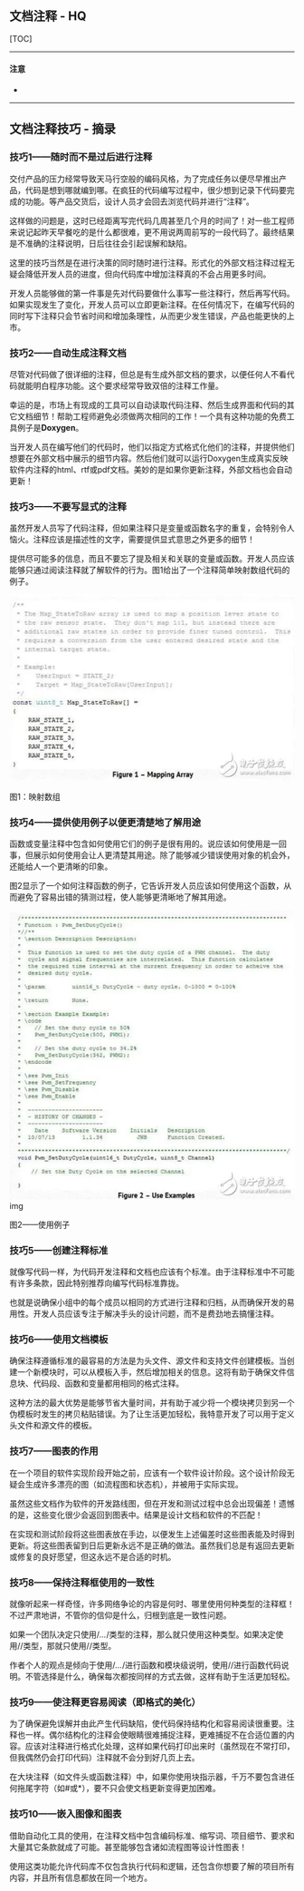## 文档注释 - HQ

[TOC]

------

#### 注意

- 

------

## 文档注释技巧 - 摘录

### 技巧1——随时而不是过后进行注释

交付产品的压力经常导致天马行空般的编码风格，为了完成任务以便尽早推出产品，代码是想到哪就编到哪。在疯狂的代码编写过程中，很少想到记录下代码要完成的功能。等产品交货后，设计人员才会回去浏览代码并进行“注释”。

这样做的问题是，这时已经距离写完代码几周甚至几个月的时间了！对一些工程师来说记起昨天早餐吃的是什么都很难，更不用说两周前写的一段代码了。最终结果是不准确的注释说明，日后往往会引起误解和缺陷。

这里的技巧当然是在进行决策的同时随时进行注释。形式化的外部文档注释过程无疑会降低开发人员的进度，但向代码库中增加注释真的不会占用更多时间。

开发人员能够做的第一件事是先对代码要做什么事写一些注释行，然后再写代码。如果实现发生了变化，开发人员可以立即更新注释。在任何情况下，在编写代码的同时写下注释只会节省时间和增加条理性，从而更少发生错误，产品也能更快的上市。

### 技巧2——自动生成注释文档

尽管对代码做了很详细的注释，但总是有生成外部文档的要求，以便任何人不看代码就能明白程序功能。这个要求经常导致双倍的注释工作量。

幸运的是，市场上有现成的工具可以自动读取代码注释、然后生成界面和代码的其它文档细节！帮助工程师避免必须做两次相同的工作！一个具有这种功能的免费工具例子是**Doxygen**。

当开发人员在编写他们的代码时，他们以指定方式格式化他们的注释，并提供他们想要在外部文档中展示的细节内容。然后他们就可以运行Doxygen生成真实反映软件内注释的html、rtf或pdf文档。美妙的是如果你更新注释，外部文档也会自动更新！

### 技巧3——不要写显式的注释

虽然开发人员写了代码注释，但如果注释只是变量或函数名字的重复，会特别令人恼火。注释应该是描述性的文字，需要提供显式意思之外更多的细节！

提供尽可能多的信息，而且不要忘了提及相关和关联的变量或函数。开发人员应该能够只通过阅读注释就了解软件的行为。图1给出了一个注释简单映射数组代码的例子。

![图片](assets/640.jpeg)

图1：映射数组

### 技巧4——提供使用例子以便更清楚地了解用途

函数或变量注释中包含如何使用它们的例子是很有用的。说应该如何使用是一回事，但展示如何使用会让人更清楚其用途。除了能够减少错误使用对象的机会外，还能给人一个更清晰的印象。

图2显示了一个如何注释函数的例子，它告诉开发人员应该如何使用这个函数，从而避免了容易出错的猜测过程，使人能够更清晰地了解其用途。

![图片](assets/640-16522643961521.jpeg)img

图2——使用例子

### 技巧5——创建注释标准

就像写代码一样，为代码开发注释和文档也应该有个标准。由于注释标准中不可能有许多条款，因此特别推荐向编写代码标准靠拢。

也就是说确保小组中的每个成员以相同的方式进行注释和归档，从而确保开发的易用性。开发人员应该专注于解决手头的设计问题，而不是费劲地去搞懂注释。

### 技巧6——使用文档模板

确保注释遵循标准的最容易的方法是为头文件、源文件和支持文件创建模板。当创建一个新模块时，可以从模板入手，然后增加相关的信息。这将有助于确保文件信息块、代码段、函数和变量都用相同的格式注释。

这种方法的最大优势是能够节省大量时间，并有助于减少将一个模块拷贝到另一个伪模板时发生的拷贝粘贴错误。为了让生活更加轻松，我特意开发了可以用于定义头文件和源文件的模板。

### 技巧7——图表的作用

在一个项目的软件实现阶段开始之前，应该有一个软件设计阶段。这个设计阶段无疑会生成许多漂亮的图（如流程图和状态机），并被用于实际实现。

虽然这些文档作为软件的开发路线图，但在开发和测试过程中总会出现偏差！遗憾的是，这些变化很少会返回到图表中。结果是设计文档和软件的不匹配！

在实现和测试阶段将这些图表放在手边，以便发生上述偏差时这些图表能及时得到更新。将这些图表留到日后更新永远不是正确的做法。虽然我们总是有返回去更新或修复的良好愿望，但这永远不是合适的时机。

### 技巧8——保持注释框使用的一致性

就像听起来一样奇怪，许多网络争论的内容是何时、哪里使用何种类型的注释框！不过严肃地讲，不管你的信仰是什么，归根到底是一致性问题。

如果一个团队决定只使用/*…*/类型的注释，那么就只使用这种类型。如果决定使用//类型，那就只使用//类型。

作者个人的观点是倾向于使用/*…*/进行函数和模块级说明，使用//进行函数代码说明。不管选择是什么，确保每次都按同样的方式去做，这样有助于生活更加轻松。

### 技巧9——使注释更容易阅读（即格式的美化）

为了确保避免误解并由此产生代码缺陷，使代码保持结构化和容易阅读很重要。注释也一样。偶尔结构化的注释会使眼睛很难捕捉注释，更难捕捉不在合适位置的内容。应该对注释进行格式化处理，这样如果代码打印出来时（虽然现在不常打印，但我偶然仍会打印代码）注释就不会分到好几页上去。

在大块注释（如文件头或函数注释）中，如果你使用块指示器，千万不要包含进任何拖尾字符（如#或*），要不只会使文档更新变得更加困难。

### 技巧10——嵌入图像和图表

借助自动化工具的使用，在注释文档中包含编码标准、缩写词、项目细节、要求和大量其它条款就成了可能。甚至能够包含诸如流程图等设计性图表！

使用这类功能允许代码库不仅包含执行代码和逻辑，还包含你想要了解的项目所有内容，并且所有信息都放在同一个地方。





































































































































































